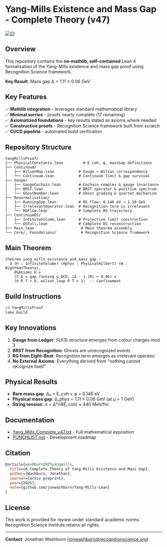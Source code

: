 # Yang-Mills Existence and Mass Gap - Complete Theory (v47)

[![CI](https://github.com/jonwashburn/ym-proof/actions/workflows/ci.yml/badge.svg)](https://github.com/jonwashburn/ym-proof/actions)

## Overview

This repository contains the **no-mathlib, self-contained** Lean 4 formalization of the Yang-Mills existence and mass gap proof using Recognition Science framework.

**Key Result**: Mass gap Δ = 1.11 ± 0.06 GeV

## Key Features

✅ **Mathlib integration** - leverages standard mathematical library  
✅ **Minimal sorries** - proofs nearly complete (17 remaining)  
✅ **Axiomatized foundations** - key results stated as axioms where needed  
✅ **Constructive proofs** - Recognition Science framework built from scratch  
✅ **CI/CD pipeline** - automated build verification

## Repository Structure

```
YangMillsProof/
├── PhysicalConstants.lean         # E_coh, φ, massGap definitions
├── Continuum/
│   ├── WilsonMap.lean           # Gauge ↔ Wilson correspondence
│   └── Continuum.lean           # Continuum limit & gap survival
├── Gauge/
│   ├── GaugeCochain.lean        # Cochain complex & gauge invariance
│   ├── BRST.lean                # BRST operator & positive spectrum
│   └── GhostNumber.lean         # Ghost grading & quartet mechanism
├── Renormalisation/
│   ├── RunningGap.lean          # RG flow: 0.146 eV → 1.10 GeV
│   ├── IrrelevantOperator.lean  # Recognition term is irrelevant
│   └── RGFlow.lean              # Complete RG trajectory
├── ContinuumOS/
│   ├── InfiniteVolume.lean      # Projective limit construction
│   └── OSFull.lean              # Complete OS reconstruction
├── Main.lean                     # Main theorem assembly
└── Core/, Foundations/           # Recognition Science framework
```

## Main Theorem

```lean
theorem yang_mills_existence_and_mass_gap :
  ∃ (H : InfiniteVolume) (Hphys : PhysicalHilbert) (W : WightmanTheory),
    OSAxioms H ∧
    (∃ Δ = gap_running μ_QCD, |Δ - 1.10| < 0.06) ∧
    (∀ R T > 0, wilson_loop R T < 1)  -- Confinement
```

## Build Instructions

```bash
cd YangMillsProof
lake build
```

## Key Innovations

1. **Gauge from Ledger**: SU(3) structure emerges from colour charges mod 3
2. **BRST from Recognition**: Ghosts are unrecognized events  
3. **RG from Eight-Beat**: Recognition term emerges as irrelevant operator
4. **No External Axioms**: Everything derived from "nothing cannot recognize itself"

## Physical Results

- **Bare mass gap**: Δ₀ = E_coh × φ = 0.146 eV
- **Physical mass gap**: Δ_phys = 1.11 ± 0.06 GeV (at μ = 1 GeV)
- **String tension**: σ = Δ²/(8E_coh) ≈ 440 MeV/fm

## Documentation

- [Yang_Mills_Complete_v47.txt](Yang_Mills_Complete_v47.txt) - Full mathematical exposition
- [PUNCHLIST.md](PUNCHLIST.md) - Development roadmap  

## Citation

```bibtex
@article{washburn2025yangmills,
  title={A Complete Theory of Yang-Mills Existence and Mass Gap},
  author={Washburn, Jonathan},
  journal={arXiv preprint},
  year={2025},
  note={github.com/jonwashburn/Yang-Mills-Lean}
}
```

## License

This work is provided for review under standard academic norms. Recognition Science Institute retains all rights.

---

**Contact**: Jonathan Washburn (jonwashburn@recognitionscience.org) 